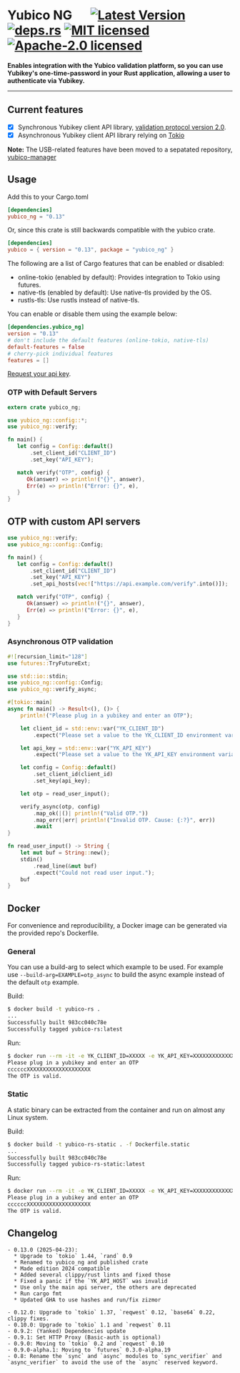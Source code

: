 # Yubico NG &emsp; [![Latest Version]][crates.io] [![deps.rs]][deps.rs] [![MIT licensed]][MIT] [![Apache-2.0 licensed]][APACHE]

[Latest Version]: https://img.shields.io/crates/v/yubico_ng.svg
[crates.io]: https://crates.io/crates/yubico_ng
[deps.rs]: https://deps.rs/repo/github/BlackDex/yubico-rs/status.svg
[MIT licensed]: https://img.shields.io/badge/License-MIT-blue.svg
[MIT]: ./LICENSE-MIT
[Apache-2.0 licensed]: https://img.shields.io/badge/License-Apache%202.0-blue.svg
[APACHE]: ./LICENSE-APACHE

**Enables integration with the Yubico validation platform, so you can use Yubikey's one-time-password in your Rust application, allowing a user to authenticate via Yubikey.**

---

## Current features

- [X] Synchronous Yubikey client API library, [validation protocol version 2.0](https://developers.yubico.com/OTP/Specifications/OTP_validation_protocol.html).
- [X] Asynchronous Yubikey client API library relying on [Tokio](https://github.com/tokio-rs/tokio)

**Note:** The USB-related features have been moved to a sepatated repository, [yubico-manager](https://github.com/wisespace-io/yubico-manager)

## Usage

Add this to your Cargo.toml

```toml
[dependencies]
yubico_ng = "0.13"
```

Or, since this crate is still backwards compatible with the yubico crate.
```toml
[dependencies]
yubico = { version = "0.13", package = "yubico_ng" }
```

The following are a list of Cargo features that can be enabled or disabled:

- online-tokio (enabled by default): Provides integration to Tokio using futures.
- native-tls (enabled by default): Use native-tls provided by the OS.
- rustls-tls: Use rustls instead of native-tls.

You can enable or disable them using the example below:

  ```toml
  [dependencies.yubico_ng]
  version = "0.13"
  # don't include the default features (online-tokio, native-tls)
  default-features = false
  # cherry-pick individual features
  features = []
  ```

[Request your api key](https://upgrade.yubico.com/getapikey/).

### OTP with Default Servers

```rust
extern crate yubico_ng;

use yubico_ng::config::*;
use yubico_ng::verify;

fn main() {
   let config = Config::default()
       .set_client_id("CLIENT_ID")
       .set_key("API_KEY");

   match verify("OTP", config) {
      Ok(answer) => println!("{}", answer),
      Err(e) => println!("Error: {}", e),
   }
}
```

## OTP with custom API servers

```rust
use yubico_ng::verify;
use yubico_ng::config::Config;

fn main() {
   let config = Config::default()
       .set_client_id("CLIENT_ID")
       .set_key("API_KEY")
       .set_api_hosts(vec!["https://api.example.com/verify".into()]);

   match verify("OTP", config) {
      Ok(answer) => println!("{}", answer),
      Err(e) => println!("Error: {}", e),
   }
}
```

### Asynchronous OTP validation

```rust
#![recursion_limit="128"]
use futures::TryFutureExt;

use std::io::stdin;
use yubico_ng::config::Config;
use yubico_ng::verify_async;

#[tokio::main]
async fn main() -> Result<(), ()> {
    println!("Please plug in a yubikey and enter an OTP");

    let client_id = std::env::var("YK_CLIENT_ID")
        .expect("Please set a value to the YK_CLIENT_ID environment variable.");

    let api_key = std::env::var("YK_API_KEY")
        .expect("Please set a value to the YK_API_KEY environment variable.");

    let config = Config::default()
        .set_client_id(client_id)
        .set_key(api_key);

    let otp = read_user_input();

    verify_async(otp, config)
        .map_ok(|()| println!("Valid OTP."))
        .map_err(|err| println!("Invalid OTP. Cause: {:?}", err))
        .await
}

fn read_user_input() -> String {
    let mut buf = String::new();
    stdin()
        .read_line(&mut buf)
        .expect("Could not read user input.");
    buf
}
```

## Docker

For convenience and reproducibility, a Docker image can be generated via the provided repo's Dockerfile.

### General

You can use a build-arg to select which example to be used. For example use `--build-arg=EXAMPLE=otp_async` to build the async example instead of the default `otp` example.

Build:
```bash
$ docker build -t yubico-rs .
...
Successfully built 983cc040c78e
Successfully tagged yubico-rs:latest
```

Run:
```bash
$ docker run --rm -it -e YK_CLIENT_ID=XXXXX -e YK_API_KEY=XXXXXXXXXXXXXX yubico-rs:latest
Please plug in a yubikey and enter an OTP
ccccccXXXXXXXXXXXXXXXXXXXX
The OTP is valid.
```

### Static

A static binary can be extracted from the container and run on almost any Linux system.

Build:
```bash
$ docker build -t yubico-rs-static . -f Dockerfile.static
...
Successfully built 983cc040c78e
Successfully tagged yubico-rs-static:latest
```

Run:
```bash
$ docker run --rm -it -e YK_CLIENT_ID=XXXXX -e YK_API_KEY=XXXXXXXXXXXXXX yubico-rs-static:latest
Please plug in a yubikey and enter an OTP
ccccccXXXXXXXXXXXXXXXXXXXX
The OTP is valid.
```

## Changelog

    - 0.13.0 (2025-04-23):
      * Upgrade to `tokio` 1.44, `rand` 0.9
      * Renamed to yubico_ng and published crate
      * Made edition 2024 compatible
      * Added several clippy/rust lints and fixed those
      * Fixed a panic if the `YK_API_HOST` was invalid
      * Use only the main api server, the others are deprecated
      * Run cargo fmt
      * Updated GHA to use hashes and run/fix zizmor

    - 0.12.0: Upgrade to `tokio` 1.37, `reqwest` 0.12, `base64` 0.22, clippy fixes.
    - 0.10.0: Upgrade to `tokio` 1.1 and `reqwest` 0.11
    - 0.9.2: (Yanked) Dependencies update
    - 0.9.1: Set HTTP Proxy (Basic-auth is optional)
    - 0.9.0: Moving to `tokio` 0.2 and `reqwest` 0.10
    - 0.9.0-alpha.1: Moving to `futures` 0.3.0-alpha.19
    - 0.8: Rename the `sync` and `async` modules to `sync_verifier` and `async_verifier` to avoid the use of the `async` reserved keyword.
